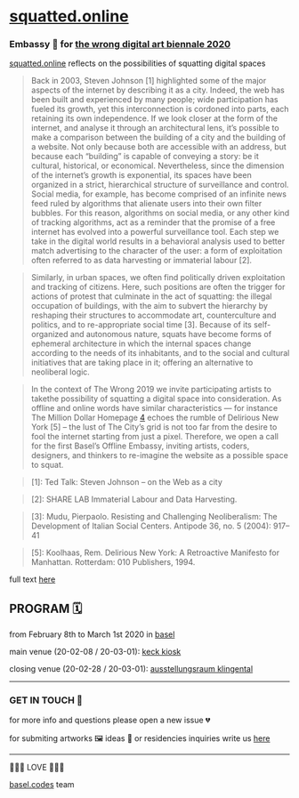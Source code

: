 # [squatted.online](https://squatted.online)

### Embassy 🎪 for [the wrong digital art biennale 2020](http://thewrong.org)

[squatted.online](https://squatted.online) reflects on the possibilities of squatting digital spaces

> Back in 2003, Steven Johnson [1] highlighted some of the major aspects of the internet by describing it as a city. Indeed, the web has been built and experienced by many people; wide participation has fueled its growth, yet this interconnection is cordoned into parts, each retaining its own independence. If we look closer at the form of the internet, and analyse it through an architectural lens, it’s possible to make a comparison between the building of a city and the building of a website. Not only because both are accessible with an address, but because each “building” is capable of conveying a story: be it cultural, historical, or economical. Nevertheless, since the dimension of the internet’s growth is exponential, its spaces have been organized in a strict, hierarchical structure of surveillance and control. Social media, for example, has become comprised of an infinite news feed ruled by algorithms that alienate users into their own filter bubbles. For this reason, algorithms on social media, or any other kind of tracking algorithms, act as a reminder that the promise of a free internet has evolved into a powerful surveillance tool. Each step we take in the digital world results in a behavioral analysis used to better match advertising to the character of the user: a form of exploitation often referred to as data harvesting or immaterial labour [2].

>Similarly, in urban spaces, we often find politically driven exploitation and tracking of citizens. Here, such positions are often the trigger for actions of protest that culminate in the act of squatting: the illegal occupation of buildings, with the aim to subvert the hierarchy by reshaping their structures to accommodate art, counterculture and politics, and to re-appropriate social time [3]. Because of its self-organized and autonomous nature, squats have become forms of ephemeral architecture in which the internal spaces change according to the needs of its inhabitants, and to the social and cultural initiatives that are taking place in it; offering an alternative to neoliberal logic.

>In the context of The Wrong 2019 we invite participating artists to takethe possibility of squatting a digital space into consideration. As offline and online words have similar characteristics — for instance The Million Dollar Homepage [4] echoes the rumble of Delirious New York [5] – the lust of The City’s grid is not too far from the desire to fool the internet starting from just a pixel. Therefore, we open a call for the first Basel’s Offline Embassy, inviting artists, coders, designers, and thinkers to re-imagine the website as a possible space to squat.

>[1]: Ted Talk: Steven Johnson – on the Web as a city

>[2]: SHARE LAB Immaterial Labour and Data Harvesting.

>[3]: Mudu, Pierpaolo. Resisting and Challenging Neoliberalism: The Development of Italian Social Centers. Antipode 36, no. 5 (2004): 917–41

>[4]: www.milliondollarhomepage.com

>[5]: Koolhaas, Rem. Delirious New York: A Retroactive Manifesto for Manhattan. Rotterdam: 010 Publishers, 1994.

full text [here](https://squatted.online/call-for-artists.txt)

## PROGRAM 🗓

from February 8th to March 1st 2020 in [basel](https://www.openstreetmap.org/#map=14/47.5602/7.5853)

main venue (20-02-08 / 20-03-01): [keck kiosk](https://www.keck-kiosk.ch)

closing venue (20-02-28 / 20-03-01): [ausstellungsraum klingental](https://www.ausstellungsraum.ch/en/general_information-e.html)

----------------------------------
### GET IN TOUCH 📮

for more info and questions please open a new issue 💔

for submiting artworks 🖼 ideas 💭 or residencies inquiries write us [here](mailto:helloworld@basel.codes)

- - -
💖💖💖 LOVE 💖💖💖

[basel.codes](https://basel.codes) team
